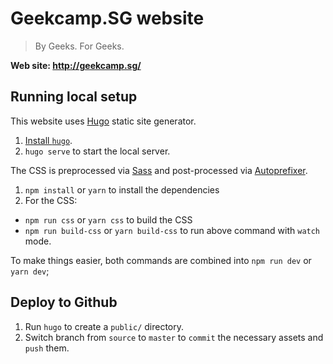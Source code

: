 Geekcamp.SG website
===

> By Geeks. For Geeks.

**Web site: http://geekcamp.sg/**

Running local setup
--

This website uses [Hugo](https://gohugo.io/) static site generator.

1. [Install `hugo`](https://gohugo.io/getting-started/installing/).
2. `hugo serve` to start the local server.

The CSS is preprocessed via [Sass](http://sass-lang.com/) and post-processed via [Autoprefixer](https://github.com/postcss/autoprefixer).

1. `npm install` or `yarn` to install the dependencies
2. For the CSS:
  - `npm run css` or `yarn css` to build the CSS
  - `npm run build-css` or `yarn build-css` to run above command with `watch` mode.

To make things easier, both commands are combined into `npm run dev` or `yarn dev`;

Deploy to Github
--

1. Run `hugo` to create a `public/` directory.
2. Switch branch from `source` to `master` to `commit` the necessary assets and `push` them.

